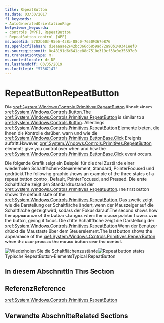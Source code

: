 ```yaml
---
title: RepeatButton
ms.date: 03/30/2017
f1_keywords:
- AutoGeneratedOrientationPage
helpviewer_keywords:
- controls [WPF], RepeatButton
- RepeatButton control [WPF]
ms.assetid: 5702b603-95e6-438a-88c0-76509367e876
ms.openlocfilehash: d1eaaaae2e42bc366d6859ad72a90b149341eef0
ms.sourcegitcommit: 0c48191d6d641ce88d7510e319cf38c0e35697d0
ms.translationtype: MT
ms.contentlocale: de-DE
ms.lasthandoff: 03/05/2019
ms.locfileid: "57367147"
---
```

# <a name="repeatbutton"></a><span data-ttu-id="d6807-102">RepeatButton</span><span class="sxs-lookup"><span data-stu-id="d6807-102">RepeatButton</span></span>
<span data-ttu-id="d6807-103">Die <xref:System.Windows.Controls.Primitives.RepeatButton> ähnelt einem <xref:System.Windows.Controls.Button>.</span><span class="sxs-lookup"><span data-stu-id="d6807-103">The <xref:System.Windows.Controls.Primitives.RepeatButton> is similar to a <xref:System.Windows.Controls.Button>.</span></span> <span data-ttu-id="d6807-104">Allerdings <xref:System.Windows.Controls.Primitives.RepeatButton> Elemente bieten, die Ihnen die Kontrolle darüber, wann und wie die <xref:System.Windows.Controls.Primitives.ButtonBase.Click> Ereignis auftritt.</span><span class="sxs-lookup"><span data-stu-id="d6807-104">However, <xref:System.Windows.Controls.Primitives.RepeatButton> elements give you control over when and how the <xref:System.Windows.Controls.Primitives.ButtonBase.Click> event occurs.</span></span>  
  
 <span data-ttu-id="d6807-105">Die folgende Grafik zeigt ein Beispiel für die drei Zustände einer wiederholen Schaltflächen-Steuerelement, Standard, PointerFocused und gedrückt.</span><span class="sxs-lookup"><span data-stu-id="d6807-105">The following graphic shows an example of the three states of a repeat button control, Default, PointerFocused, and Pressed.</span></span> <span data-ttu-id="d6807-106">Die erste Schaltfläche zeigt den Standardzustand der <xref:System.Windows.Controls.Primitives.RepeatButton>.</span><span class="sxs-lookup"><span data-stu-id="d6807-106">The first button shows the default state of the <xref:System.Windows.Controls.Primitives.RepeatButton>.</span></span> <span data-ttu-id="d6807-107">Das zweite zeigt wie die Darstellung der Schaltfläche ändert, wenn der Mauszeiger auf die Schaltfläche gezeigt wird, sodass der Fokus darauf.</span><span class="sxs-lookup"><span data-stu-id="d6807-107">The second shows how the appearance of the button changes when the mouse pointer hovers over the button, giving it focus.</span></span> <span data-ttu-id="d6807-108">Die dritte Schaltfläche zeigt die Darstellung der <xref:System.Windows.Controls.Primitives.RepeatButton> Wenn der Benutzer drückt die Maustaste über dem Steuerelement.</span><span class="sxs-lookup"><span data-stu-id="d6807-108">The last button shows the appearance of the <xref:System.Windows.Controls.Primitives.RepeatButton> when the user presses the mouse button over the control.</span></span>  
  
 <span data-ttu-id="d6807-109">![Wiederholen Sie die Schaltflächenzustände](./media/ss-ctl-repeatbutton.png "SS_CTL_repeatbutton")</span><span class="sxs-lookup"><span data-stu-id="d6807-109">![Repeat button states](./media/ss-ctl-repeatbutton.png "SS_CTL_repeatbutton")</span></span>  
<span data-ttu-id="d6807-110">Typische RepeatButton-Elements</span><span class="sxs-lookup"><span data-stu-id="d6807-110">Typical RepeatButton</span></span>  
  
## <a name="in-this-section"></a><span data-ttu-id="d6807-111">In diesem Abschnitt</span><span class="sxs-lookup"><span data-stu-id="d6807-111">In This Section</span></span>  
  
## <a name="reference"></a><span data-ttu-id="d6807-112">Referenz</span><span class="sxs-lookup"><span data-stu-id="d6807-112">Reference</span></span>  
 <xref:System.Windows.Controls.Primitives.RepeatButton>  
  
## <a name="related-sections"></a><span data-ttu-id="d6807-113">Verwandte Abschnitte</span><span class="sxs-lookup"><span data-stu-id="d6807-113">Related Sections</span></span>
